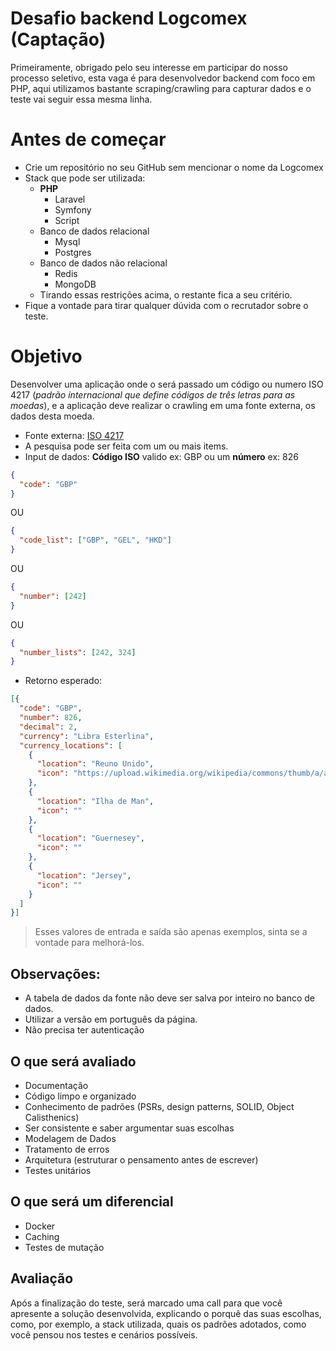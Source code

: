 
# Desafio backend Logcomex (Captação)

Primeiramente, obrigado pelo seu interesse em participar do nosso processo seletivo, esta vaga é para desenvolvedor backend com foco em PHP, aqui utilizamos bastante scraping/crawling para capturar dados e o teste vai seguir essa mesma linha.

# Antes de começar
- Crie um repositório no seu GitHub sem mencionar o nome da Logcomex
- Stack que pode ser utilizada:
  - **PHP**
    - Laravel
    - Symfony
    - Script
  - Banco de dados relacional
    - Mysql
    - Postgres
  - Banco de dados não relacional
    - Redis
    - MongoDB
  - Tirando essas restrições acima, o restante fica a seu critério.
- Fique a vontade para tirar qualquer dúvida com o recrutador sobre o teste.

# Objetivo
Desenvolver uma aplicação onde o será passado um código ou numero ISO 4217 (*padrão internacional que define códigos de três letras para as moedas*), e a aplicação deve realizar o crawling em uma fonte externa, os dados desta moeda.

- Fonte externa: [ISO 4217](https://pt.wikipedia.org/wiki/ISO_4217)
- A pesquisa pode ser feita com um ou mais items.
- Input de dados:  **Código ISO** valido ex: GBP ou um **número** ex: 826
```json
{  
  "code": "GBP"
}
```
OU 
```json
{  
  "code_list": ["GBP", "GEL", "HKD"]  
}
```
OU 
```json
{  
  "number": [242]  
}
```
OU
```json
{
  "number_lists": [242, 324]  
}
```
- Retorno esperado:
```json
[{  
  "code": "GBP",  
  "number": 826,  
  "decimal": 2,  
  "currency": "Libra Esterlina",  
  "currency_locations": [  
    {  
      "location": "Reuno Unido",  
      "icon": "https://upload.wikimedia.org/wikipedia/commons/thumb/a/ae/Flag_of_the_United_Kingdom.svg/22px-Flag_of_the_United_Kingdom.svg.png"  
    },  
    {  
      "location": "Ilha de Man",  
      "icon": ""  
    },  
    {  
      "location": "Guernesey",  
      "icon": ""  
    },  
    {  
      "location": "Jersey",  
      "icon": ""  
    }  
  ]  
}]  
```  
> Esses valores de entrada e saída são apenas exemplos, sinta se a vontade para melhorá-los.

## Observações:

- A tabela de dados da fonte não deve ser salva por inteiro no banco de dados.
- Utilizar a versão em português da página.
- Não precisa ter autenticação

## O que será avaliado
- Documentação
- Código limpo e organizado
- Conhecimento de padrões (PSRs, design patterns, SOLID, Object Calisthenics)
- Ser consistente e saber argumentar suas escolhas
- Modelagem de Dados
- Tratamento de erros
- Arquitetura (estruturar o pensamento antes de escrever)
- Testes unitários

## O que será um diferencial
- Docker
- Caching
- Testes de mutação

## Avaliação
Após a finalização do teste, será marcado uma call para que você apresente a solução desenvolvida, explicando o porquê das suas escolhas, como, por exemplo, a stack utilizada, quais os padrões adotados, como você pensou nos testes e cenários possíveis.  
